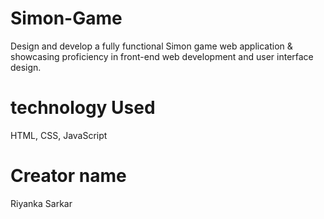 # Simon-Game
Design and develop a fully functional Simon game web application & showcasing proficiency in front-end web development and user interface design.

# technology Used
HTML, 
CSS, 
JavaScript

# Creator name 
Riyanka Sarkar

